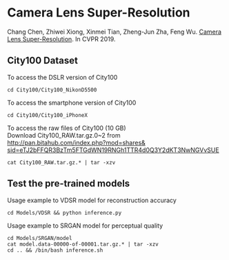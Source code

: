 Camera Lens Super-Resolution
====
Chang Chen, Zhiwei Xiong, Xinmei Tian, Zheng-Jun Zha, Feng Wu. [Camera Lens Super-Resolution](http://staff.ustc.edu.cn/~zwxiong/cameraSR.pdf). In CVPR 2019. <br/>

## City100 Dataset
To access the DSLR version of City100
```
cd City100/City100_NikonD5500
```
To access the smartphone version of City100
```
cd City100/City100_iPhoneX
```
To access the raw files of City100 (10 GB) <br/>
Download City100_RAW.tar.gz.0~2 from  <br/>
[http://pan.bitahub.com/index.php?mod=shares& <br/>
sid=eTJ2bFFQR3BzTm5FTGdWN19RNGh1TTR4d0Q3Y2dKT3NwNGVvSUE](http://pan.bitahub.com/index.php?mod=shares&sid=eTJ2bFFQR3BzTm5FTGdWN19RNGh1TTR4d0Q3Y2dKT3NwNGVvSUE)
```
cat City100_RAW.tar.gz.* | tar -xzv
```

## Test the pre-trained models
Usage example to VDSR model for reconstruction accuracy <br/>
```
cd Models/VDSR && python inference.py
```
Usage example to SRGAN model for perceptual quality <br/>
```
cd Models/SRGAN/model
cat model.data-00000-of-00001.tar.gz.* | tar -xzv
cd .. && /bin/bash inference.sh
```
